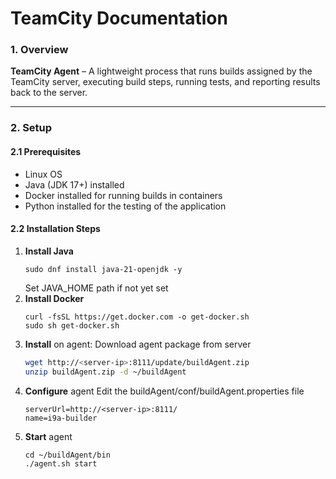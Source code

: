 # TeamCity Documentation

### 1. Overview

**TeamCity Agent** – A lightweight process that runs builds assigned by the TeamCity server, executing build steps, running tests, and reporting results back to the server.

---

### 2. Setup

#### 2.1 Prerequisites
- Linux OS  
- Java (JDK 17+) installed  
- Docker installed for running builds in containers
- Python installed for the testing of the application 

#### 2.2 Installation Steps
1. **Install Java**
   ```
   sudo dnf install java-21-openjdk -y
   ```
   Set JAVA_HOME path if not yet set
2. **Install Docker**
   ```
   curl -fsSL https://get.docker.com -o get-docker.sh
   sudo sh get-docker.sh
   ```
3. **Install** on agent:
   Download agent package from server
   ```bash
   wget http://<server-ip>:8111/update/buildAgent.zip
   unzip buildAgent.zip -d ~/buildAgent
   ```
4. **Configure** agent
   Edit the buildAgent/conf/buildAgent.properties file
   ```
   serverUrl=http://<server-ip>:8111/
   name=i9a-builder
   ```
5. **Start** agent
   ```
   cd ~/buildAgent/bin
   ./agent.sh start
   ```